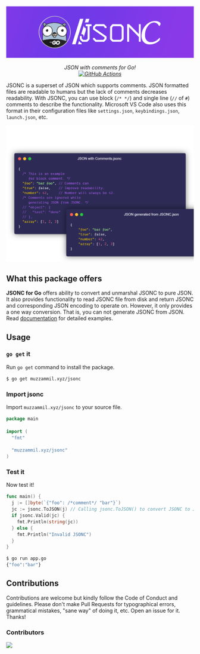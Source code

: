 #

![jsonc](.github/images/jsonc.png)

<p align="center">
  <i>JSON with comments for Go!</i> <br>
  <i><a href="https://github.com/muhammadmuzzammil1998/jsonc/actions/workflows/go.yml" target="_blank"><img src="https://github.com/muhammadmuzzammil1998/jsonc/actions/workflows/go.yml/badge.svg" alt="GitHub Actions"></a></i>
</p>

JSONC is a superset of JSON which supports comments. JSON formatted files are readable to humans but the lack of comments decreases readability. With JSONC, you can use block (`/* */`) and single line (`//` of `#`) comments to describe the functionality. Microsoft VS Code also uses this format in their configuration files like `settings.json`, `keybindings.json`, `launch.json`, etc.

![jsonc](.github/images/carbon.png)

## What this package offers

**JSONC for Go** offers ability to convert and unmarshal JSONC to pure JSON. It also provides functionality to read JSONC file from disk and return JSONC and corresponding JSON encoding to operate on. However, it only provides a one way conversion. That is, you can not generate JSONC from JSON. Read [documentation](DOCUMENTATION.md) for detailed examples.

## Usage

### `go get` it

Run `go get` command to install the package.

```sh
$ go get muzzammil.xyz/jsonc
```

### Import jsonc

Import `muzzammil.xyz/jsonc` to your source file.

```go
package main

import (
  "fmt"

  "muzzammil.xyz/jsonc"
)
```

### Test it

Now test it!

```go
func main() {
  j := []byte(`{"foo": /*comment*/ "bar"}`)
  jc := jsonc.ToJSON(j) // Calling jsonc.ToJSON() to convert JSONC to JSON
  if jsonc.Valid(jc) {
    fmt.Println(string(jc))
  } else {
    fmt.Println("Invalid JSONC")
  }
}
```

```sh
$ go run app.go
{"foo":"bar"}
```

## Contributions

Contributions are welcome but kindly follow the Code of Conduct and guidelines. Please don't make Pull Requests for typographical errors, grammatical mistakes, "sane way" of doing it, etc. Open an issue for it. Thanks!

### Contributors

<a href="https://github.com/muhammadmuzzammil1998/jsonc/graphs/contributors">
  <img src="https://contrib.rocks/image?repo=muhammadmuzzammil1998/jsonc" />
</a>

